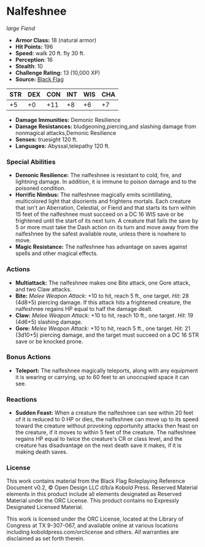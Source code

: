 # Nalfeshnee

*large* *Fiend*

- **Armor Class:** 18 (natural armor)
- **Hit Points:** 196 
- **Speed:** walk 20 ft. fly 30 ft.
- **Perception**: 16
- **Stealth**: 10
- **Challenge Rating:** 13 (10,000 XP)
- **Source:** [Black Flag](https://koboldpress.com/kpstore/product/tovrpg-pg-mv/)

| STR | DEX | CON | INT | WIS | CHA |
| --- | --- | --- | --- | --- | --- |
| +5 | +0 | +11 | +8 | +6 | +7 |

- **Damage Immunities:** Demonic Resilience
- **Damage Resistances:** bludgeoning,piercing,and slashing damage from nonmagical attacks,Demonic Resilience
- **Senses:** truesight 120 ft.
- **Languages:** Abyssal,telepathy 120 ft.

### Special Abilities

- **Demonic Resilience:** The nalfeshnee is resistant to cold, fire, and lightning damage. In addition, it is immune to poison damage and to the poisoned condition.
- **Horrific Nimbus:** The nalfeshnee magically emits scintillating, multicolored light that disorients and frightens mortals. Each creature that isn't an Aberration, Celestial, or Fiend and that starts its turn within 15 feet of the nalfeshnee must succeed on a DC 16 WIS save or be frightened until the start of its next turn. A creature that fails the save by 5 or more must take the Dash action on its turn and move away from the nalfeshnee by the safest available route, unless there is nowhere to move.
- **Magic Resistance:** The nalfeshnee has advantage on saves against spells and other magical effects.

### Actions

- **Multiattack:** The nalfeshnee makes one Bite attack, one Gore attack, and two Claw attacks.
- **Bite:** _Melee Weapon Attack:_ +10 to hit, reach 5 ft., one target. _Hit:_ 28 (4d8+5) piercing damage. If this attack hits a frightened creature, the nalfeshnee regains HP equal to half the damage dealt.
- **Claw:** _Melee Weapon Attack:_ +10 to hit, reach 10 ft., one target. _Hit:_ 19 (4d6+5) slashing damage.
- **Gore:** _Melee Weapon Attack:_ +10 to hit, reach 5 ft., one target. _Hit:_ 21 (3d10+5) piercing damage, and the target must succeed on a DC 16 STR save or be knocked prone.

### Bonus Actions

- **Teleport:** The nalfeshnee magically teleports, along with any equipment it is wearing or carrying, up to 60 feet to an unoccupied space it can see.

### Reactions

- **Sudden Feast:** When a creature the nalfeshnee can see within 20 feet of it is reduced to 0 HP or dies, the nalfeshnee can move up to its speed toward the creature without provoking opportunity attacks then feast on the creature, if it moves to within 5 feet of the creature. The nalfeshnee regains HP equal to twice the creature's CR or class level, and the creature has disadvantage on the next death save it makes, if it is making death saves.


### License

This work contains material from the Black Flag Roleplaying Reference Document v0.2, © Open Design LLC d/b/a Kobold Press. Reserved Material elements in this product include all elements designated as Reserved Material under the ORC License. This product contains no Expressly Designated Licensed Material.

This work is licensed under the ORC License, located at the Library of Congress at TX 9-307-067, and available online at various locations including koboldpress.com/orclicense and others. All warranties are disclaimed as set forth therein.
